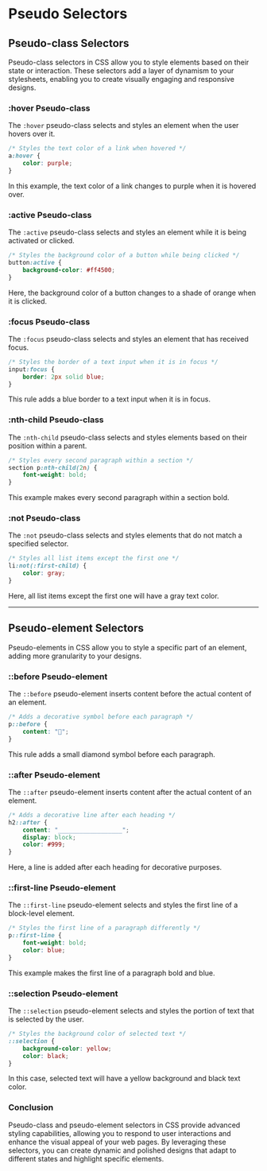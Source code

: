 # Pseudo Selectors

## Pseudo-class Selectors

Pseudo-class selectors in CSS allow you to style elements based on their state or interaction. These selectors add a
layer of dynamism to your stylesheets, enabling you to create visually engaging and responsive designs.

### :hover Pseudo-class

The `:hover` pseudo-class selects and styles an element when the user hovers over it.

```css
/* Styles the text color of a link when hovered */
a:hover {
    color: purple;
}
```

In this example, the text color of a link changes to purple when it is hovered over.

### :active Pseudo-class

The `:active` pseudo-class selects and styles an element while it is being activated or clicked.

```css
/* Styles the background color of a button while being clicked */
button:active {
    background-color: #ff4500;
}
```

Here, the background color of a button changes to a shade of orange when it is clicked.

### :focus Pseudo-class

The `:focus` pseudo-class selects and styles an element that has received focus.

```css
/* Styles the border of a text input when it is in focus */
input:focus {
    border: 2px solid blue;
}
```

This rule adds a blue border to a text input when it is in focus.

### :nth-child Pseudo-class

The `:nth-child` pseudo-class selects and styles elements based on their position within a parent.

```css
/* Styles every second paragraph within a section */
section p:nth-child(2n) {
    font-weight: bold;
}
```

This example makes every second paragraph within a section bold.

### :not Pseudo-class

The `:not` pseudo-class selects and styles elements that do not match a specified selector.

```css
/* Styles all list items except the first one */
li:not(:first-child) {
    color: gray;
}
```

Here, all list items except the first one will have a gray text color.

---

## Pseudo-element Selectors

Pseudo-elements in CSS allow you to style a specific part of an element, adding more granularity to your designs.

### ::before Pseudo-element

The `::before` pseudo-element inserts content before the actual content of an element.

```css
/* Adds a decorative symbol before each paragraph */
p::before {
    content: "🔸";
}
```

This rule adds a small diamond symbol before each paragraph.

### ::after Pseudo-element

The `::after` pseudo-element inserts content after the actual content of an element.

```css
/* Adds a decorative line after each heading */
h2::after {
    content: "__________________";
    display: block;
    color: #999;
}
```

Here, a line is added after each heading for decorative purposes.

### ::first-line Pseudo-element

The `::first-line` pseudo-element selects and styles the first line of a block-level element.

```css
/* Styles the first line of a paragraph differently */
p::first-line {
    font-weight: bold;
    color: blue;
}
```

This example makes the first line of a paragraph bold and blue.

### ::selection Pseudo-element

The `::selection` pseudo-element selects and styles the portion of text that is selected by the user.

```css
/* Styles the background color of selected text */
::selection {
    background-color: yellow;
    color: black;
}
```

In this case, selected text will have a yellow background and black text color.

### Conclusion

Pseudo-class and pseudo-element selectors in CSS provide advanced styling capabilities, allowing you to respond to user
interactions and enhance the visual appeal of your web pages. By leveraging these selectors, you can create dynamic and
polished designs that adapt to different states and highlight specific elements.